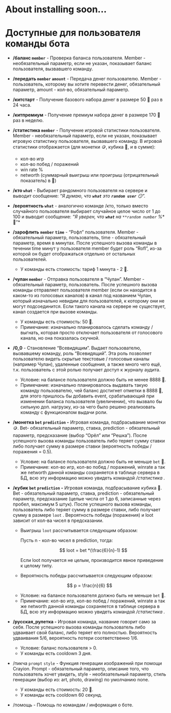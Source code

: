# About installing soon...
# Доступные для пользователя команды бота

- **/баланс `member`** - Проверка баланса пользователя. Member - необязательный параметр, если не указан, показывает баланс пользователя, вызвавшего команду.
- **/передать `member` `amount`** - Передача денег пользователю. Member - пользователь, которому вы хотите перевести денег, обязательный параметр, amount - кол-во, обязательный параметр.
- **/китстарт** - Получение базового набора денег в размере 50 💎 раз в 24 часа.
- **/китпремиум** - Получение премиум набора денег в размере 170 💎 раз в неделю.
- **/статистика `member`** - Получение игровой статистики пользователя. Member - необязательный параметр, если не указан, показывает игровую статистику пользователя, вызвавшего команду. В игровой статистики отображается (для монетки 🪙, кубика 🎲, и в сумме):
    - кол-во игр
    - кол-во побед / поражений
    - win rate %
    - networth (суммарный выигрыш или проигрыш (отрицательный показатель) в 💎)
- **/кто `what`** - Выбирает рандомного пользователя на сервере и выводит сообщение: 
*”Я думаю, что **`what`** это **`random user`** 😏”.*
- **/вероятность `what`** - аналогично команде /кто, только вместо случайного пользователя выбирает случайное целое число от 1 до 100 и выводит сообщение:
*”Я уверен, что **`what`** на  `**random number` %** 🤔”*
- **/зарофлить** **`member` `time`** - “Рофл” пользователя. Member - обязательный параметр, пользователь, time - обязательный параметр, время в минутах. После успешного вызова команды в течении time минут у пользователя member будет роль “Rofl”, из-за которой он будет отображаться отдельно от остальных пользователей.
    - У команды есть стоимость: тариф 1 минута - 2 💎.
- **/чулан `member`** - Отправка пользователя в “Чулан”. Member - обязательный параметр, пользователь. После успешного вызова команды отправляет пользователя member (если он находится в каком-то из голосовых каналов) в канал под названием Чулан, который изначально невидим для пользователей, к которому они не могут подсоединится. Если такого канала на сервере не существует, канал создается при вызове команды.
    - У команды есть стоимость: 50 💎.
    - Примечание: изначально планировалось сделать команду  /выгнать, которая просто отключает пользователя от голосового канала, но она показалась скучной.
- **/0_0** - Становление “Всевидящим”. Выдает пользователю, вызвавшему команду, роль “Всевидящий”. Эта роль позволяет пользователю видеть скрытые текстовые / голосовые каналы (например Чулан), удаленные сообщения, а также много чего ещё, т.к. пользователь с этой ролью получает доступ к журналу аудита.
    - Условие: на балансе пользователя должно быть не менее 8888  💎.
    - Примечание: изначально планировалось выдавать такую команду пользователю, чей баланс достигнет отметки в 8888 💎, для этого пришлось бы добавить event, срабатывающий при изменении баланса пользователя (увеличении), что вызвало бы сильную доп. нагрузку, из-за чего было решено реализовать команду с функционалом выдачи роли.
- **/монетка `bet` `prediction` -** Игровая команда, подбрасывание монетки 🪙. Bet- обязательный параметр, ставка, prediction - обязательный параметр, предсказание (выбор “Орёл” или “Решка”). После успешного вызова команды пользователь либо теряет сумму ставки либо получает сумму в размере ставки (вероятность победы / поражения = 0.5).
    - Условие: на балансе пользователя должно быть не меньше `bet` 💎.
    - Примечание: кол-во игр, кол-во побед / поражений, winrate а так же networth данной команды сохраняется в таблице сервера в БД, всю эту информацию можно увидеть командой */статистика .*
- **/кубик `bet` `prediction` -** Игровая команда, подбрасывание кубика 🎲. Bet - обязательный параметр, ставка, prediction - обязательный параметр, предсказание (целые числа от 1 до 6, записанные через пробел, максимум 5 штук). После успешного вызова команды, пользователь либо теряет сумму в размере ставки, либо получает сумму в размере `loot` . Вероятность победы (поражения) и loot зависит от кол-ва чисел в предсказании.
    - Выигрыш `loot` рассчитывается следующим образом:
        
        Пусть n - кол-во чисел в prediction, тогда:
        
        $$
        loot = bet *(\frac{6}{n}-1)
        $$
        
        Если loot получается не целым, производится явное приведение к целому типу.
        
    - Вероятность победы рассчитывается следующим образом:
    
    $$
    p = \frac{n}{6}
    $$
    
    - Условие: на балансе пользователя должно быть не меньше `bet` 💎.
    - Примечание: кол-во игр, кол-во побед / поражений, winrate а так же networth данной команды сохраняется в таблице сервера в БД, всю эту информацию можно увидеть командой */статистика .*
- **/русская_рулетка -** Игровая команда, название говорит само за себя. После успешного вызова команды пользователь либо удваивает свой баланс, либо теряет его полностью.
Вероятность удваивания 5/6, вероятность потери соответственно 1/6.
    - Условие: баланс пользователя > 0.
    - У команды есть cooldown 3 дня.
- /пикча `prompt` `style` - Функция генерации изображений при помощи Crayion. Prompt - обязательный параметр, описание того, что пользователь хочет увидеть, style - необязательный параметр, стиль генерации (выбор из: art, photo, drawing) по умолчанию none.
    - У команды есть стоимость: 20 💎.
    - У команды есть cooldown 60 секунд.
- /помощь - Помощь по командам / информация о боте.
